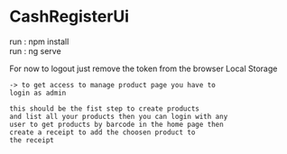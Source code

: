 # CashRegisterUi

run : npm install  
run : ng serve  

For now to logout just remove the token from the browser Local Storage

```
-> to get access to manage product page you have to 
login as admin  

this should be the fist step to create products 
and list all your products then you can login with any
user to get products by barcode in the home page then 
create a receipt to add the choosen product to 
the receipt

```
